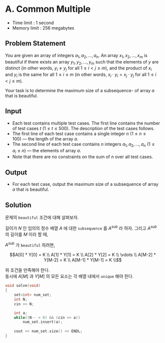 # A. Common Multiple

- Time limit : 1 second
- Memory limit : 256 megabytes

## Problem Statement

You are given an array of integers $a_1, a_2, \ldots, a_n$. An array $x_1, x_2, \ldots, x_m$ is beautiful if there exists an array $y_1, y_2, \ldots, y_m$ such that the elements of $y$ are distinct (in other words, $y_i\neq y_j$ for all $1 \le i < j \le m$), and the product of $x_i$ and $y_i$ is the same for all $1 \le i \le m$ (in other words, $x_i\cdot y_i = x_j\cdot y_j$ for all $1 \le i < j \le m$).

Your task is to determine the maximum size of a subsequence-  of array $a$ that is beautiful.

## Input

- Each test contains multiple test cases. The first line contains the number of test cases $t$ ($1 \le t \le 500$). The description of the test cases follows.
- The first line of each test case contains a single integer $n$ ($1 \le n \le 100$) — the length of the array $a$.
- The second line of each test case contains $n$ integers $a_1, a_2, \ldots, a_n$ ($1 \le a_i \le n$) — the elements of array $a$.
- Note that there are no constraints on the sum of $n$ over all test cases.

## Output

- For each test case, output the maximum size of a subsequence of array $a$ that is beautiful.

## Solution

문제의 `beautiful` 조건에 대해 살펴보자.  

길이가 $N$ 인 임의의 정수 배열 $A$ 에 대한 `subsequence` 를 $A^{sub}$ 라 하자. 그리고 $A^{sub}$ 의 길이를 $M$ 이라 할 때,  

$A^{sub}$ 가 `beautiful` 하려면,  

```math
A[0] * Y[0] = K \\
A[1] * Y[1] = K \\
A[2] * Y[2] = K \\
\vdots \\
A[M-2] * Y[M-2] = K \\
A[M-1] * Y[M-1] = K \\
```

위 조건을 만족해야 한다.  
동시에 $A[M]$ 과 $Y[M]$ 의 모든 요소는 각 배열 내에서 `unique` 해야 한다.  

```cpp
void solve(void)
{
    set<int> num_set;
    int N;
    cin >> N;

    int a;
    while((N-- > 0) && (cin >> a))
        num_set.insert(a);
    
    cout << num_set.size() << ENDL;    
}
```
